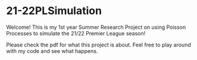 # 21-22PLSimulation

Welcome! This is my 1st year Summer Research Project on using Poisson Processes to simulate the 21/22 Premier League season!

Please check the pdf for what this project is about. Feel free to play around with my code and see what happens.
